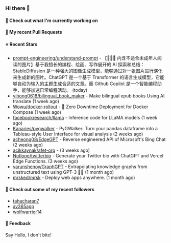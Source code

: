 ### Hi there 👋

#### 👷 Check out what I'm currently working on

#### 🔨 My recent Pull Requests


#### ⭐ Recent Stars

- [prompt-engineering/understand-prompt](https://github.com/prompt-engineering/understand-prompt) - 【🔞🔞🔞 内含不适合未成年人阅读的图片】基于我擅长的编程、绘画、写作展开的 AI 探索和总结：StableDiffusion 是一种强大的图像生成模型，能够通过对一张图片进行演化来生成新的图片。ChatGPT 是一个基于 Transformer 的语言生成模型，它能够自动为输入的主题生成合适的文章。而 Github Copilot 是一个智能编程助手，能够加速日常编程活动。 (today)
- [yihong0618/bilingual_book_maker](https://github.com/yihong0618/bilingual_book_maker) - Make bilingual epub books Using AI translate (1 week ago)
- [Wowu/docker-rollout](https://github.com/Wowu/docker-rollout) - 🚀 Zero Downtime Deployment for Docker Compose (1 week ago)
- [facebookresearch/llama](https://github.com/facebookresearch/llama) - Inference code for LLaMA models (1 week ago)
- [Kanaries/pygwalker](https://github.com/Kanaries/pygwalker) - PyGWalker: Turn your pandas dataframe into a Tableau-style User Interface for visual analysis (2 weeks ago)
- [acheong08/EdgeGPT](https://github.com/acheong08/EdgeGPT) - Reverse engineered API of Microsoft&#39;s Bing Chat (2 weeks ago)
- [acikkaynak/afet-org](https://github.com/acikkaynak/afet-org) -  (3 weeks ago)
- [Nutlope/twitterbio](https://github.com/Nutlope/twitterbio) - Generate your Twitter bio with ChatGPT and Vercel Edge Functions. (3 weeks ago)
- [varunshenoy/GraphGPT](https://github.com/varunshenoy/GraphGPT) - Extrapolating knowledge graphs from unstructured text using GPT-3 🕵️‍♂️ (1 month ago)
- [mrsked/mrsk](https://github.com/mrsked/mrsk) - Deploy web apps anywhere. (1 month ago)

#### 👯 Check out some of my recent followers

- [tahacharan7](https://github.com/tahacharan7)
- [av365app](https://github.com/av365app)
- [wolfwarrier14](https://github.com/wolfwarrier14)

#### 💬 Feedback

Say Hello, I don't bite!